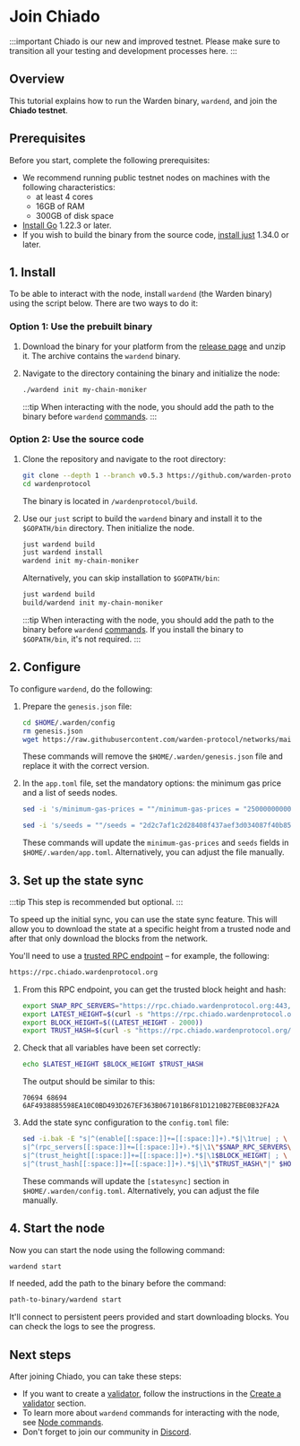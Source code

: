 ﻿---
sidebar_position: 2
---

# Join Chiado

:::important
Chiado is our new and improved testnet. Please make sure to transition all your testing and development processes here.
:::

## Overview

This tutorial explains how to run the Warden binary, `wardend`, and join the **Chiado testnet**.

## Prerequisites

Before you start, complete the following prerequisites:

- We recommend running public testnet nodes on machines with the following characteristics:
  - at least 4 cores
  - 16GB of RAM
  - 300GB of disk space
- [Install Go](https://golang.org/doc/install) 1.22.3 or later.
- If you wish to build the binary from the source code, [install just](https://github.com/casey/just) 1.34.0 or later.

## 1. Install

To be able to interact with the node, install `wardend` (the Warden binary) using the script below. There are two ways to do it:

### Option 1: Use the prebuilt binary

1. Download the binary for your platform from the [release page](https://github.com/warden-protocol/wardenprotocol/releases/tag/v0.5.3) and unzip it. The archive contains the `wardend` binary.

2. Navigate to the directory containing the binary and initialize the node:
  
   ```bash
   ./wardend init my-chain-moniker
   ```

   :::tip
   When interacting with the node, you should add the path to the binary before `wardend` [commands](/operate-a-node/node-commands).
   :::

### Option 2: Use the source code

1. Clone the repository and navigate to the root directory:

   ```bash
   git clone --depth 1 --branch v0.5.3 https://github.com/warden-protocol/wardenprotocol
   cd wardenprotocol
   ```

   The binary is located in `/wardenprotocol/build`.

2. Use our `just` script to build the `wardend` binary and install it to the `$GOPATH/bin` directory. Then initialize the node.

   ```bash
   just wardend build
   just wardend install
   wardend init my-chain-moniker
   ```

   Alternatively, you can skip installation to `$GOPATH/bin`:

   ```bash
   just wardend build
   build/wardend init my-chain-moniker
   ```

   :::tip
   When interacting with the node, you should add the path to the binary before `wardend` [commands](/operate-a-node/node-commands). If you install the binary to `$GOPATH/bin`, it's not required.
   :::

## 2. Configure

To configure `wardend`, do the following:

1. Prepare the `genesis.json` file:

   ```bash
   cd $HOME/.warden/config
   rm genesis.json
   wget https://raw.githubusercontent.com/warden-protocol/networks/main/testnets/chiado/genesis.json
   ```

   These commands will remove the `$HOME/.warden/genesis.json` file and replace it with the correct version.

2. In the `app.toml` file, set the mandatory options: the minimum gas price and a list of seeds nodes.

   ```bash
   sed -i 's/minimum-gas-prices = ""/minimum-gas-prices = "250000000000000award"/' app.toml
   ```
   ```bash
   sed -i 's/seeds = ""/seeds = "2d2c7af1c2d28408f437aef3d034087f40b85401@52.51.132.79:26656"/' config.toml
   ```

   These commands will update the `minimum-gas-prices` and `seeds` fields in `$HOME/.warden/app.toml`. Alternatively, you can adjust the file manually.

## 3. Set up the state sync

:::tip
This step is recommended but optional.
:::

To speed up the initial sync, you can use the state sync feature. This will allow you to download the state at a specific height from a trusted node and after that only download the blocks from the network.

You'll need to use a [trusted RPC endpoint](https://github.com/warden-protocol/networks/blob/main/testnets/chiado/chain.json) – for example, the following:

```bash
https://rpc.chiado.wardenprotocol.org
```

1. From this RPC endpoint, you can get the trusted block height and hash:

   ```bash
   export SNAP_RPC_SERVERS="https://rpc.chiado.wardenprotocol.org:443,https://rpc.chiado.wardenprotocol.org:443"
   export LATEST_HEIGHT=$(curl -s "https://rpc.chiado.wardenprotocol.org/block" | jq -r .result.block.header.height)
   export BLOCK_HEIGHT=$((LATEST_HEIGHT - 2000))
   export TRUST_HASH=$(curl -s "https://rpc.chiado.wardenprotocol.org/block?height=$BLOCK_HEIGHT" | jq -r .result.block_id.hash)
   ```

2. Check that all variables have been set correctly:

   ```bash
   echo $LATEST_HEIGHT $BLOCK_HEIGHT $TRUST_HASH
   ```

   The output should be similar to this:

   ```
   70694 68694 6AF4938885598EA10C0BD493D267EF363B067101B6F81D1210B27EBE0B32FA2A
   ```

3. Add the state sync configuration to the `config.toml` file:

   ```bash
   sed -i.bak -E "s|^(enable[[:space:]]+=[[:space:]]+).*$|\1true| ; \
   s|^(rpc_servers[[:space:]]+=[[:space:]]+).*$|\1\"$SNAP_RPC_SERVERS\"| ; \
   s|^(trust_height[[:space:]]+=[[:space:]]+).*$|\1$BLOCK_HEIGHT| ; \
   s|^(trust_hash[[:space:]]+=[[:space:]]+).*$|\1\"$TRUST_HASH\"|" $HOME/.warden/config/config.toml
   ```

   These commands will update the `[statesync]` section in `$HOME/.warden/config.toml`. Alternatively, you can adjust the file manually.

## 4. Start the node

Now you can start the node using the following command:

```bash
wardend start
```

If needed, add the path to the binary before the command:

```bash
path-to-binary/wardend start
```

It'll connect to persistent peers provided and start downloading blocks. You can check the logs to see the progress.

## Next steps

After joining Chiado, you can take these steps:

- If you want to create a [validator](/learn/glossary#validator), follow the instructions in the [Create a validator](/operate-a-node/create-a-validator) section.
- To learn more about `wardend` commands for interacting with the node, see [Node commands](/operate-a-node/node-commands).
- Don't forget to join our community in [Discord](https://discord.com/invite/warden).
